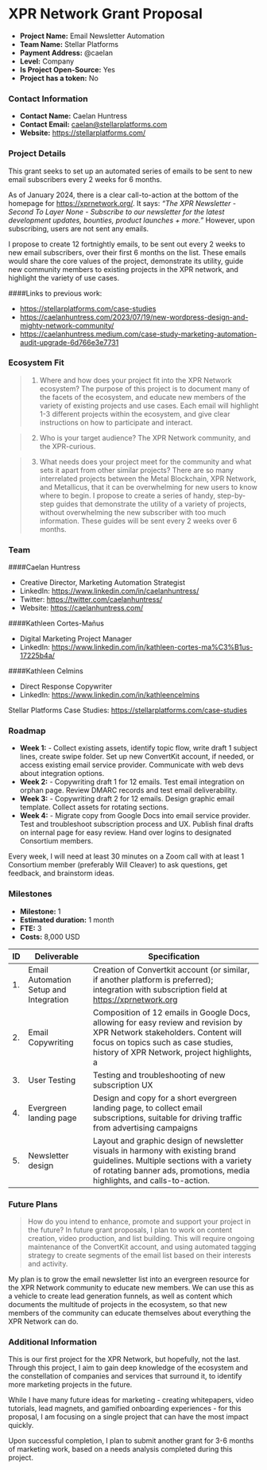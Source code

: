 # XPR Network Grant Proposal

- **Project Name:** Email Newsletter Automation
- **Team Name:** Stellar Platforms
- **Payment Address:** @caelan
- **Level:** Company
- **Is Project Open-Source:** Yes
- **Project has a token:** No

### Contact Information

- **Contact Name:** Caelan Huntress
- **Contact Email:** caelan@stellarplatforms.com
- **Website:** https://stellarplatforms.com/

### Project Details

This grant seeks to set up an automated series of emails to be sent to new email subscribers every 2 weeks for 6 months.

As of January 2024, there is a clear call-to-action at the bottom of the homepage for https://xprnetwork.org/. It says: 
*“The XPR Newsletter - Second To Layer None - Subscribe to our newsletter for the latest development updates, bounties, product launches + more.”*
However, upon subscribing, users are not sent any emails.

I propose to create 12 fortnightly emails, to be sent out every 2 weeks to new email subscribers, over their first 6 months on the list. These emails would share the core values of the project, demonstrate its utility, guide new community members to existing projects in the XPR network, and highlight the variety of use cases.

####Links to previous work:

- https://stellarplatforms.com/case-studies
- https://caelanhuntress.com/2023/07/19/new-wordpress-design-and-mighty-network-community/
- https://caelanhuntress.medium.com/case-study-marketing-automation-audit-upgrade-6d766e3e7731

### Ecosystem Fit

> 1. Where and how does your project fit into the XPR Network ecosystem?
The purpose of this project is to document many of the facets of the ecosystem, and educate new members of the variety of existing projects and use cases. Each email will highlight 1-3 different projects within the ecosystem, and give clear instructions on how to participate and interact.

> 2. Who is your target audience?
The XPR Network community, and the XPR-curious.

> 3. What needs does your project meet for the community and what sets it apart from other similar projects?
There are so many interrelated projects between the Metal Blockchain, XPR Network, and Metallicus, that it can be overwhelming for new users to know where to begin. I propose to create a series of handy, step-by-step guides that demonstrate the utility of a variety of projects, without overwhelming the new subscriber with too much information. These guides will be sent every 2 weeks over 6 months.

### Team

####Caelan Huntress
- Creative Director, Marketing Automation Strategist
- LinkedIn: https://www.linkedin.com/in/caelanhuntress/ 
- Twitter: https://twitter.com/caelanhuntress/
- Website: https://caelanhuntress.com/

####Kathleen Cortes-Mañus
- Digital Marketing Project Manager
- LinkedIn: https://www.linkedin.com/in/kathleen-cortes-ma%C3%B1us-17225b4a/

####Kathleen Celmins
- Direct Response Copywriter
- LinkedIn: https://www.linkedin.com/in/kathleencelmins

Stellar Platforms Case Studies: https://stellarplatforms.com/case-studies

### Roadmap

- **Week 1:** - Collect existing assets, identify topic flow, write draft 1 subject lines, create swipe folder. Set up new ConvertKit account, if needed, or access existing email service provider. Communicate with web devs about integration options.
- **Week 2:** -  Copywriting draft 1 for 12 emails. Test email integration on orphan page. Review DMARC records and test email deliverability.
- **Week 3:** -  Copywriting draft 2 for 12 emails. Design graphic email template. Collect assets for rotating sections.
- **Week 4:** -  Migrate copy from Google Docs into email service provider. Test and troubleshoot subscription process and UX. Publish final drafts on internal page for easy review. Hand over logins to designated Consortium members.

Every week, I will need at least 30 minutes on a Zoom call with at least 1 Consortium member (preferably Will Cleaver) to ask questions, get feedback, and brainstorm ideas.

### Milestones

- **Milestone:** 1
- **Estimated duration:** 1 month
- **FTE:**  3
- **Costs:** 8,000 USD

| ID | Deliverable | Specification |
| ----- | ----------- | ------------- |
| 1. | Email Automation Setup and Integration | Creation of Convertkit account (or similar, if another platform is preferred); integration with subscription field at https://xprnetwork.org |  
| 2. | Email Copywriting | Composition of 12 emails in Google Docs, allowing for easy review and revision by XPR Network stakeholders. Content will focus on topics such as case studies, history of XPR Network, project highlights, a |    
| 3. | User Testing | Testing and troubleshooting of new subscription UX |  
| 4. | Evergreen landing page | Design and copy for a short evergreen landing page, to collect email subscriptions, suitable for driving traffic from advertising campaigns |  
| 5. | Newsletter design | Layout and graphic design of newsletter visuals in harmony with existing brand guidelines. Multiple sections with a variety of rotating banner ads, promotions, media highlights, and calls-to-action. |  


### Future Plans

> How do you intend to enhance, promote and support your project in the future?
In future grant proposals, I plan to work on content creation, video production, and list building. This will require ongoing maintenance of the ConvertKit account, and using automated tagging strategy to create segments of the email list based on their interests and activity.

My plan is to grow the email newsletter list into an evergreen resource for the XPR Network community to educate new members. We can use this as a vehicle to create lead generation funnels, as well as content which documents the multitude of projects in the ecosystem, so that new members of the community can educate themselves about everything the XPR Network can do.

### Additional Information

This is our first project for the XPR Network, but hopefully, not the last. Through this project, I aim to gain deep knowledge of the ecosystem and the constellation of companies and services that surround it, to identify more marketing projects in the future. 

While I have many future ideas for marketing - creating whitepapers, video tutorials, lead magnets, and gamified onboarding experiences - for this proposal, I am focusing on a single project that can have the most impact quickly.

Upon successful completion, I plan to submit another grant for 3-6 months of marketing work, based on a needs analysis completed during this project.
